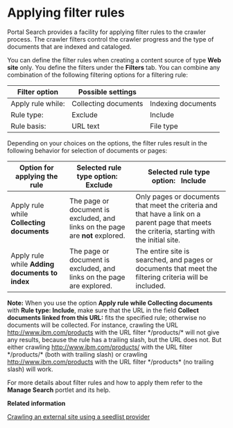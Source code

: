 # Applying filter rules

Portal Search provides a facility for applying filter rules to the crawler process. The crawler filters control the crawler progress and the type of documents that are indexed and cataloged.

You can define the filter rules when creating a content source of type **Web site** only. You define the filters under the **Filters** tab. You can combine any combination of the following filtering options for a filtering rule:

|Filter option|Possible settings| |
|-------------|-----------------|--|
|Apply rule while:|Collecting documents|Indexing documents|
|Rule type:|Exclude|Include|
|Rule basis:|URL text|File type|

Depending on your choices on the options, the filter rules result in the following behavior for selection of documents or pages:

|Option for applying the rule|Selected rule type option:   Exclude|Selected rule type option:   Include|
|----------------------------|------------------------------------|------------------------------------|
|Apply rule while **Collecting documents**|The page or document is excluded, and links on the page are **not** explored.|Only pages or documents that meet the criteria and that have a link on a parent page that meets the criteria, starting with the initial site.|
|Apply rule while **Adding documents to index**|The page or document is excluded, and links on the page are explored.|The entire site is searched, and pages or documents that meet the filtering criteria will be included.|

**Note:** When you use the option **Apply rule while Collecting documents** with **Rule type: Include**, make sure that the URL in the field **Collect documents linked from this URL:** fits the specified rule; otherwise no documents will be collected. For instance, crawling the URL http://www.ibm.com/products with the URL filter \*/products/\* will not give any results, because the rule has a trailing slash, but the URL does not. But either crawling http://www.ibm.com/products/ with the URL filter \*/products/\* \(both with trailing slash\) or crawling http://www.ibm.com/products with the URL filter \*/products\* \(no trailing slash\) will work.

For more details about filter rules and how to apply them refer to the **Manage Search** portlet and its help.


**Related information**  


[Crawling an external site using a seedlist provider](../admin-system/srtseedlistcreate.md)

